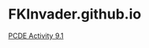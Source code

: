 # FKInvader.github.io
<a href="https://github.com/FKInvader/PCDE-Activity-9.1"> PCDE Activity 9.1 </a>
